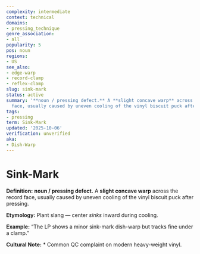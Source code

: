 ```yaml
---
complexity: intermediate
context: technical
domains:
- pressing_technique
genre_association:
- all
popularity: 5
pos: noun
regions:
- US
see_also:
- edge-warp
- record-clamp
- reflex-clamp
slug: sink-mark
status: active
summary: '**noun / pressing defect.** A **slight concave warp** across the record
  face, usually caused by uneven cooling of the vinyl biscuit puck after pressing.'
tags:
- pressing
term: Sink-Mark
updated: '2025-10-06'
verification: unverified
aka:
- Dish-Warp
---
```


# Sink-Mark

**Definition:** **noun / pressing defect.** A **slight concave warp** across the record face, usually caused by uneven cooling of the vinyl biscuit puck after pressing.

**Etymology:** Plant slang — center *sinks* inward during cooling.

**Example:** “The LP shows a minor sink-mark dish-warp but tracks fine under a clamp.”

**Cultural Note:** * Common QC complaint on modern heavy-weight vinyl.


